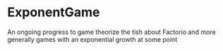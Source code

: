 # ExponentGame
An ongoing progress to game theorize the tish about Factorio and more generally games with an exponential growth at some point
